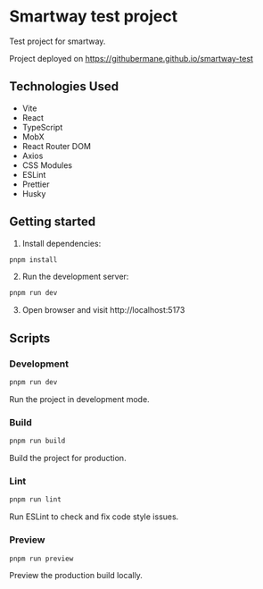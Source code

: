 # Smartway test project

Test project for smartway.

Project deployed on https://githubermane.github.io/smartway-test

## Technologies Used

- Vite
- React
- TypeScript
- MobX
- React Router DOM
- Axios
- CSS Modules
- ESLint
- Prettier
- Husky

## Getting started

1. Install dependencies:
```bash
pnpm install
```

2. Run the development server:
```bash
pnpm run dev
```
3. Open browser and visit http://localhost:5173

## Scripts

### Development

```bash
pnpm run dev
```
Run the project in development mode.

### Build

```bash
pnpm run build
```
Build the project for production.

### Lint
```bash
pnpm run lint
```
Run ESLint to check and fix code style issues.

### Preview
```bash
pnpm run preview
```
Preview the production build locally.
